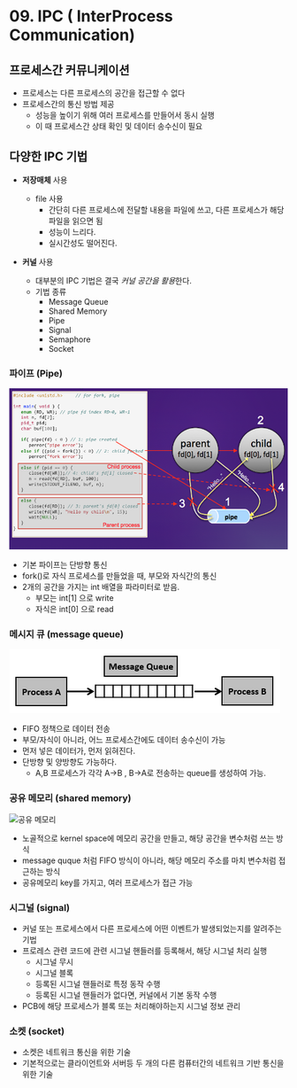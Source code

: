 # 09. IPC ( InterProcess Communication)

## 프로세스간 커뮤니케이션

* 프로세스는 다른 프로세스의 공간을 접근할 수 없다
* 프로세스간의 통신 방법 제공
  * 성능을 높이기 위해 여러 프로세스를 만들어서 동시 실행
  * 이 때 프로세스간 상태 확인 및 데이터 송수신이 필요

## 다양한 IPC 기법

* **저장매체** 사용
  * file 사용
    * 간단히 다른 프로세스에 전달할 내용을 파일에 쓰고, 다른 프로세스가 해당   파일을 읽으면 됨
    * 성능이 느리다.
    * 실시간성도 떨어진다.

* **커널** 사용
  * 대부분의 IPC 기법은 결국 *커널 공간을 활용*한다.
  * 기법 종류
    * Message Queue
    * Shared Memory
    * Pipe
    * Signal
    * Semaphore
    * Socket  

### 파이프 (Pipe)

![파이프](./img/pipe.png)

* 기본 파이프는 단방향 통신
* fork()로 자식 프로세스를 만들었을 때, 부모와 자식간의 통신
* 2개의 공간을 가지는 int 배열을 파라미터로 받음.
  * 부모는 int[1] 으로 write
  * 자식은 int[0] 으로 read

### 메시지 큐 (message queue)

![메시지 큐](./img/message_queue.jpg)

* FIFO 정책으로 데이터 전송
* 부모/자식이 아니라, 어느 프로세스간에도 데이터 송수신이 가능
* 먼저 넣은 데이터가, 먼저 읽혀진다.
* 단방향 및 양방향도 가능하다.
  * A,B 프로세스가 각각 A->B , B->A로 전송하는 queue를 생성하여 가능.

### 공유 메모리 (shared memory)

![공유 메모리](https://www.softprayog.in/images/xshared-memory.png.pagespeed.ic.lPvwNQSSC_.webp)

* 노골적으로 kernel space에 메모리 공간을 만들고, 해당 공간을 변수처럼 쓰는 방식
* message quque 처럼 FIFO 방식이 아니라, 해당 메모리 주소를 마치 변수처럼 접근하는 방식
* 공유메모리 key를 가지고, 여러 프로세스가 접근 가능

### 시그널 (signal)

* 커널 또는 프로세스에서 다른 프로세스에 어떤 이벤트가 발생되었는지를 알려주는 기법
* 프로레스 관련 코드에 관련 시그널 핸들러를 등록해서, 해당 시그널 처리 실행
  * 시그널 무시
  * 시그널 블록
  * 등록된 시그널 핸들러로 특정 동작 수행
  * 등록된 시그널 핸들러가 없다면, 커널에서 기본 동작 수행
* PCB에 해당 프로세스가 블록 또는 처리해야하는지 시그널 정보 관리

### 소켓 (socket)

* 소켓은 네트워크 통신을 위한 기술
* 기본적으로는 클라이언트와 서버등 두 개의 다른 컴퓨터간의 네트워크 기반 통신을 위한 기술
